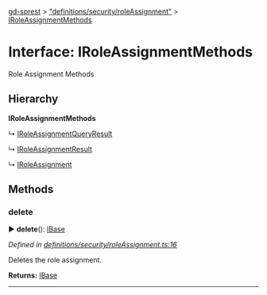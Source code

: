 [gd-sprest](../README.md) > ["definitions/security/roleAssignment"](../modules/_definitions_security_roleassignment_.md) > [IRoleAssignmentMethods](../interfaces/_definitions_security_roleassignment_.iroleassignmentmethods.md)



# Interface: IRoleAssignmentMethods


Role Assignment Methods

## Hierarchy

**IRoleAssignmentMethods**

↳  [IRoleAssignmentQueryResult](_definitions_security_roleassignment_.iroleassignmentqueryresult.md)




↳  [IRoleAssignmentResult](_definitions_security_roleassignment_.iroleassignmentresult.md)




↳  [IRoleAssignment](_definitions_security_roleassignment_.iroleassignment.md)









## Methods
<a id="delete"></a>

###  delete

► **delete**(): [IBase](_definitions_lib_base_.ibase.md)




*Defined in [definitions/security/roleAssignment.ts:16](https://github.com/gunjandatta/sprest/blob/3de79f1/src/definitions/security/roleAssignment.ts#L16)*



Deletes the role assignment.




**Returns:** [IBase](_definitions_lib_base_.ibase.md)





___


